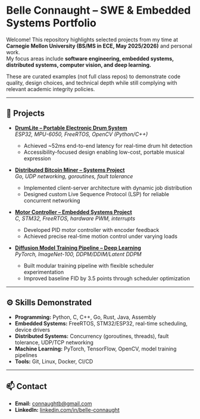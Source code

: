 # Belle Connaught – SWE & Embedded Systems Portfolio

Welcome! This repository highlights selected projects from my time at **Carnegie Mellon University (BS/MS in ECE, May 2025/2026)** and personal work.  
My focus areas include **software engineering, embedded systems, distributed systems, computer vision, and deep learning.**  

These are curated examples (not full class repos) to demonstrate code quality, design choices, and technical depth while still complying with relevant academic integrity policies.  

---

## 📂 Projects

- [**DrumLite – Portable Electronic Drum System**](DrumLite/README)  
  *ESP32, MPU-6050, FreeRTOS, OpenCV (Python/C++)*  
  - Achieved ~52ms end-to-end latency for real-time drum hit detection  
  - Accessibility-focused design enabling low-cost, portable musical expression  

- [**Distributed Bitcoin Miner – Systems Project**](DistributedMiner/README.md)  
  *Go, UDP networking, goroutines, fault tolerance*  
  - Implemented client-server architecture with dynamic job distribution  
  - Designed custom Live Sequence Protocol (LSP) for reliable concurrent networking  

- [**Motor Controller – Embedded Systems Project**](MotorController/README.md)  
  *C, STM32, FreeRTOS, hardware PWM, interrupts*  
  - Developed PID motor controller with encoder feedback  
  - Achieved precise real-time motion control under varying loads  

- [**Diffusion Model Training Pipeline – Deep Learning**](DiffusionPipeline/README.md)  
  *PyTorch, ImageNet-100, DDPM/DDIM/Latent DDPM*  
  - Built modular training pipeline with flexible scheduler experimentation  
  - Improved baseline FID by 3.5 points through scheduler optimization  

---

## ⚙️ Skills Demonstrated
- **Programming:** Python, C, C++, Go, Rust, Java, Assembly  
- **Embedded Systems:** FreeRTOS, STM32/ESP32, real-time scheduling, device drivers  
- **Distributed Systems:** Concurrency (goroutines, threads), fault tolerance, UDP/TCP networking  
- **Machine Learning:** PyTorch, TensorFlow, OpenCV, model training pipelines  
- **Tools:** Git, Linux, Docker, CI/CD  

---

## 📫 Contact
- **Email:** connaughtb@gmail.com  
- **LinkedIn:** [linkedin.com/in/belle-connaught](https://linkedin.com/in/belle-connaught)  
